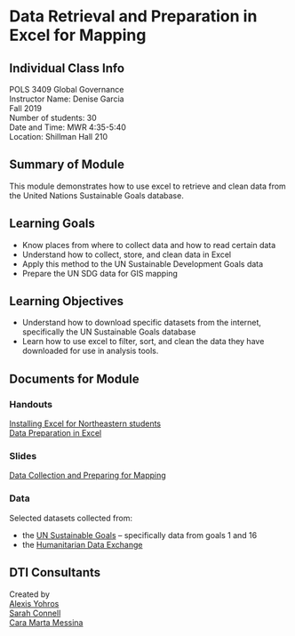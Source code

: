 # Data Retrieval and Preparation in Excel for Mapping

## Individual Class Info
POLS 3409 Global Governance
<br>
Instructor Name: Denise Garcia
<br>
Fall 2019
<br>
Number of students: 30
<br>
Date and Time: MWR 4:35-5:40
<br>
Location: Shillman Hall 210 <br>

## Summary of Module
This module demonstrates how to use excel to retrieve and clean data from the United Nations Sustainable Goals database.

## Learning Goals
- Know places from where to collect data and how to read certain data
- Understand how to collect, store, and clean data in Excel
- Apply this method to the UN Sustainable Development Goals data 
- Prepare the UN SDG data for GIS mapping 

## Learning Objectives
- Understand how to download specific datasets from the internet, specifically the UN Sustainable Goals database
- Learn how to use excel to filter, sort, and clean the data they have downloaded for use in analysis tools.

## Documents for Module

### Handouts

[Installing Excel for Northeastern students](https://github.com/NULabNortheastern/digitalassignmentshowcase/blob/master/mapping/fa19-garcia-pols3409-mappingdata/handout-install_excel.pdf)
<br>
[Data Preparation in Excel](https://github.com/NULabNortheastern/digitalassignmentshowcase/blob/master/mapping/fa19-garcia-pols3409-mappingdata/handout-data_prep_excel.pdf)

### Slides

[Data Collection and Preparing for Mapping](https://github.com/NULabNortheastern/digitalassignmentshowcase/blob/master/mapping/fa19-garcia-pols3409-mappingdata/slides.pdf)

### Data
Selected datasets collected from:
- the [UN Sustainable Goals](https://unstats.un.org/sdgs/indicators/database) – specifically data from goals 1 and 16
- the [Humanitarian Data Exchange](https://data.humdata.org/) 


## DTI Consultants
Created by<br>
[Alexis Yohros](Yohros.a@husky.neu.edu)<br>
[Sarah Connell](sa.connell@northeastern.edu)<br>
[Cara Marta Messina](messina.c@husky.neu.edu)
